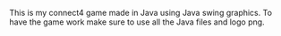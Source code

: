 This is my connect4 game made in Java using Java swing graphics.
To have the game work make sure to use all the Java files and logo png.
